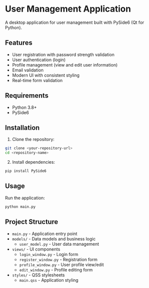 # User Management Application

A desktop application for user management built with PySide6 (Qt for Python).

## Features

- User registration with password strength validation
- User authentication (login)
- Profile management (view and edit user information)
- Email validation
- Modern UI with consistent styling
- Real-time form validation

## Requirements

- Python 3.8+
- PySide6

## Installation

1. Clone the repository:
```bash
git clone <your-repository-url>
cd <repository-name>
```

2. Install dependencies:
```bash
pip install PySide6
```

## Usage

Run the application:
```bash
python main.py
```

## Project Structure

- `main.py` - Application entry point
- `models/` - Data models and business logic
  - `user_model.py` - User data management
- `views/` - UI components
  - `login_window.py` - Login form
  - `register_window.py` - Registration form
  - `profile_window.py` - User profile view/edit
  - `edit_window.py` - Profile editing form
- `styles/` - QSS stylesheets
  - `main.qss` - Application styling 
